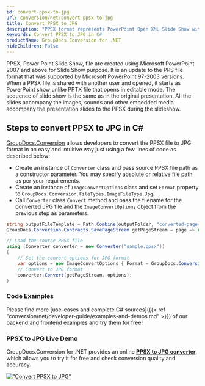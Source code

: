 ```yaml
---
id: convert-ppsx-to-jpg
url: conversion/net/convert-ppsx-to-jpg
title: Convert PPSX to JPG
description: "PPSX format represents PowerPoint Open XML Slide Show with .ppsx extension. Learn how to convert PPSX to JPG file programmatically in C# language using GroupDocs.Conversion for .NET library."
keywords: Convert PPSX to JPG in C#
productName: GroupDocs.Conversion for .NET
hideChildren: False
---
```


PPSX, Power Point Slide Show, file are created using Microsoft PowerPoint 2007 and above for Slide Show purpose. It is an update to the PPS file format that was supported by Microsoft PowerPoint 97-2003 versions. When a PPSX file is shared with another user and opened, it starts as PowerPoint show unlike PPTX file that opens in editable mode. The sequence of slide show is the same as in the original presentation. All the slides accompany the images, sounds and other embedded media accompany the presentation slides to the PPSX during the slideshow. 

## Steps to convert PPSX to JPG in C#

[GroupDocs.Conversion](https://products.groupdocs.com/conversion/net) allows developers to convert the PPSX file to JPG format in an easy and intuitive way just using a few lines of code as described below:

* Create an instance of `Converter` class and pass source PPSX file path as a constructor parameter. You may specify absolute or relative file path as per your requirements. 
* Create an instance of `ImageConvertOptions` class and set `Format` property to `GroupDocs.Conversion.FileTypes.ImageFileType.Jpg`.
* Call `Converter` class `Convert` method and pass the filename for the converted JPG file and the `ImageConvertOptions` object from the previous step as parameters.

```csharp
string outputFileTemplate = Path.Combine(outputFolder, "converted-page-{0}.jpg");
GroupDocs.Conversion.Contracts.SavePageStream getPageStream = page => new FileStream(string.Format(outputFileTemplate, page), FileMode.Create);

// Load the source PPSX file
using (Converter converter = new Converter("sample.ppsx"))
{
    // Set the convert options for JPG format
    var options = new ImageConvertOptions { Format = GroupDocs.Conversion.FileTypes.ImageFileType.Jpg };   
    // Convert to JPG format
    converter.Convert(getPageStream, options);
}
```

### Code Examples

Please find more [use-cases and complete C# sources]({{< ref "conversion/net/developer-guide/examples-and-demos.md" >}}) of our backend and frontend examples and try them for free!

### PPSX to JPG Live Demo

GroupDocs.Conversion for .NET provides an online [**PPSX to JPG converter**](https://products.groupdocs.app/conversion/ppsx-to-jpg), which allows you to try it for free and check conversion quality and accuracy.

[!["Convert PPSX to JPG"](conversion/net/images/convert-to-jpg/convert-ppsx-to-jpg.png)](https://products.groupdocs.app/conversion/ppsx-to-jpg)